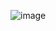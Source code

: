 ![image](https://github.com/MAXBAF1/PyQtWeather/assets/63009846/bd23df17-d2f8-47b5-bc5e-91d08a777c4a)
